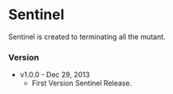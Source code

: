 Sentinel
=========================

Sentinel is created to terminating all the mutant.

### Version
* v1.0.0 - Dec 29, 2013
  * First Version Sentinel Release.